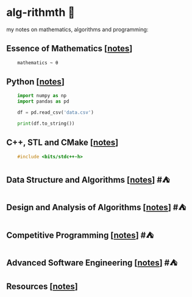 # alg-rithmth 🌸

my notes on mathematics, algorithms and programming: 

## Essence of Mathematics [[notes](./mathematics/README.MD)]

```latex
    mathematics ~ θ

```

## Python [[notes](./python)] 
```python
    import numpy as np
    import pandas as pd

    df = pd.read_csv('data.csv')

    print(df.to_string()) 
```
## C++, STL and CMake [[notes](./competitive_prog/)] 
```cpp
    #include <bits/stdc++-h>

```

## Data Structure and Algorithms [[notes](#)]  #⛺

## Design and Analysis of Algorithms [[notes](#)]  #⛺

## Competitive Programming [[notes](#)]  #⛺

## Advanced Software Engineering [[notes](#)]  #⛺

## Resources [[notes](RESOURCE.MD)] 